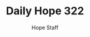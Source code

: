 ---
image: /assets/img/daily-hope-default-artwork.png
title: Daily Hope 322
number: 322
categories:
  - Daily Hope
author: Hope Staff
notes: Daily Hope 322
embed: >-
  EMBED_GOES_HERE
---